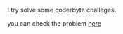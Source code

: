 I try solve some coderbyte challeges.

you can check the problem 
<a href="https://www.coderbyte.com/challenges" target="_blank"> here </a>
